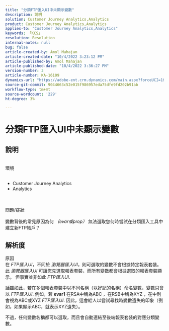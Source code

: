 ```yaml
---
title: "分類FTP匯入UI中未顯示變數"
description: 說明
solution: Customer Journey Analytics,Analytics
product: Customer Journey Analytics,Analytics
applies-to: "Customer Journey Analytics,Analytics"
keywords: 「KCS」
resolution: Resolution
internal-notes: null
bug: false
article-created-by: Amol Mahajan
article-created-date: "10/4/2022 3:23:12 PM"
article-published-by: Amol Mahajan
article-published-date: "10/4/2022 3:36:27 PM"
version-number: 3
article-number: KA-16109
dynamics-url: "https://adobe-ent.crm.dynamics.com/main.aspx?forceUCI=1&pagetype=entityrecord&etn=knowledgearticle&id=4138c374-f843-ed11-bba2-002248086a73"
source-git-commit: 9044663c52e015f986957eda75dfe9fd202b91ab
workflow-type: tm+mt
source-wordcount: '229'
ht-degree: 3%

---
```


# 分類FTP匯入UI中未顯示變數

## 說明

<br>環境<br><br>
- Customer Journey Analytics
- Analytics

<br><br>問題/症狀<br><br>
變數背後的常見原因為何 *（evar或prop）* 無法選取您何時嘗試在分類匯入工具中建立新FTP帳戶？


## 解析度

原因<br>
在 *FTP匯入UI*，不同於 *瀏覽器匯入UI*，則可選取的變數不會根據特定報表套裝。 此 *瀏覽器匯入UI* 可讓您先選取報表套裝，而所有變數都會根據選取的報表套裝顯示。 但事實並非如此 *FTP匯入UI*.

話雖如此，若在多個報表套裝中以不同名稱（以好記的名稱）命名變數，變數只會以 *FTP匯入UI*. 例如，若 <b>evar1</b> 在RSA中稱為ABC ，在RSB中稱為XYZ ，在中則會視為ABC或XYZ *FTP匯入UI*. 因此，這會給人以嘗試尋找時變數遺失的印象（例如，如果顯示ABC，就表示XYZ遺失）。

不過，任何變數名稱都可以選取，而且會自動連結至後端報表套裝的對應分類變數。


